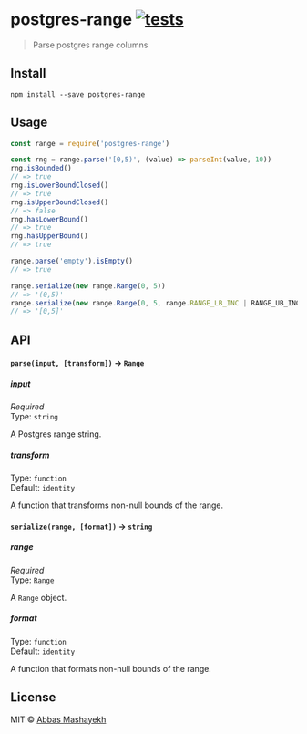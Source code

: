 # postgres-range [![tests](https://github.com/martianboy/postgres-range/workflows/tests/badge.svg)](https://github.com/martianboy/postgres-range/actions?query=workflow%3Atests)

> Parse postgres range columns


## Install

```
npm install --save postgres-range
```


## Usage

```js
const range = require('postgres-range')

const rng = range.parse('[0,5)', (value) => parseInt(value, 10))
rng.isBounded()
// => true
rng.isLowerBoundClosed()
// => true
rng.isUpperBoundClosed()
// => false
rng.hasLowerBound()
// => true
rng.hasUpperBound()
// => true

range.parse('empty').isEmpty()
// => true

range.serialize(new range.Range(0, 5))
// => '(0,5)'
range.serialize(new range.Range(0, 5, range.RANGE_LB_INC | RANGE_UB_INC))
// => '[0,5]'
```

## API

#### `parse(input, [transform])` -> `Range`

##### input

*Required*  
Type: `string`

A Postgres range string.

##### transform

Type: `function`  
Default: `identity`

A function that transforms non-null bounds of the range.


#### `serialize(range, [format])` -> `string`

##### range

*Required*  
Type: `Range`

A `Range` object.

##### format

Type: `function`  
Default: `identity`

A function that formats non-null bounds of the range.


## License

MIT © [Abbas Mashayekh](http://github.com/martianboy)
